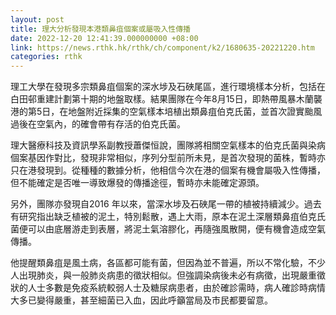 ```yaml
---
layout: post
title: 理大分析發現本港類鼻疽個案或屬吸入性傳播
date: 2022-12-20 12:41:39.000000000 +08:00
link: https://news.rthk.hk/rthk/ch/component/k2/1680635-20221220.htm
categories: rthk
---
```


理工大學在發現多宗類鼻疽個案的深水埗及石硤尾區，進行環境樣本分析，包括在白田邨重建計劃第十期的地盤取樣。結果團隊在今年8月15日，即熱帶風暴木蘭襲港的第5日，在地盤附近採集的空氣樣本培植出類鼻疽伯克氏菌，並首次證實颱風過後在空氣內，的確會帶有存活的伯克氏菌。

理大醫療科技及資訊學系副教授蕭傑恒說，團隊將相關空氣樣本的伯克氏菌與染病個案基因作對比，發現非常相似，序列分型前所未見，是首次發現的菌株，暫時亦只在港發現到。從種種的數據分析，他相信今次在港的個案有機會屬吸入性傳播，但不能確定是否唯一導致爆發的傳播途徑，暫時亦未能確定源頭。

另外，團隊亦發現自2016 年以來，當深水埗及石硤尾一帶的植被持續減少。過去有研究指出缺乏植被的泥土，特別鬆散，遇上大雨，原本在泥土深層類鼻疽伯克氏菌便可以由底層游走到表層，將泥土氣溶膠化，再隨強風散開，便有機會造成空氣傳播。

他提醒類鼻疽是風土病，各區都可能有菌，但因為並不普遍，所以不常化驗，不少人出現肺炎，與一般肺炎病患的徵狀相似。但強調染病後未必有病徵，出現嚴重徵狀的人士多數是免疫系統較弱人士及糖尿病患者，由於確診需時，病人確診時病情大多已變得嚴重，甚至細菌已入血，因此呼籲當局及市民都要留意。
